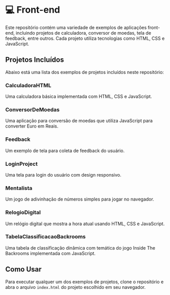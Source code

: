 # 💻 Front-end
Este repositório contém uma variedade de exemplos de aplicações front-end, incluindo projetos de calculadora, conversor de moedas, tela de feedback, entre outros. Cada projeto utiliza tecnologias como HTML, CSS e JavaScript.

## Projetos Incluídos
Abaixo está uma lista dos exemplos de projetos incluídos neste repositório:

### CalculadoraHTML
Uma calculadora básica implementada com HTML, CSS e JavaScript.

### ConversorDeMoedas
Uma aplicação para conversão de moedas que utiliza JavaScript para converter Euro em Reais.

### Feedback
Um exemplo de tela para coleta de feedback do usuário.

### LoginProject
Uma tela para login do usuário com design responsivo.

### Mentalista
Um jogo de adivinhação de números simples para jogar no navegador.

### RelogioDigital
Um relógio digital que mostra a hora atual usando HTML, CSS e JavaScript.

### TabelaClassificacaoBackrooms
Uma tabela de classificação dinâmica com temática do jogo Inside The Backrooms implementada com JavaScript.

## Como Usar
Para executar qualquer um dos exemplos de projetos, clone o repositório e abra o arquivo `index.html` do projeto escolhido em seu navegador.

